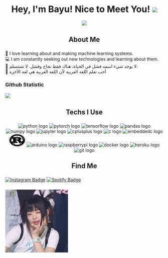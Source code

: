 <h1 align="center"> Hey, I'm Bayu! Nice to Meet You! <img src="https://raw.githubusercontent.com/MartinHeinz/MartinHeinz/master/wave.gif" width="30px"> </h1>


<p align="center">
  <img alt["c13e7f371b14f93e91808200631b8a81"
  src="https://github.com/Saisyou404/Saisyou404/assets/163853740/417393d0-5a0f-4755-a5f7-cf9dd42ae763" />
</p>

###

<h2 align="center">About Me</h2>

###

🤖 I love learning about and making machine learning systems.\
💻 I am constantly seeking out new technologies and learning about them.\
🤝 لا يوجد شيء اسمه فشل في الحياة، هناك فقط نجاح وفشل. لا تستسلم.\
🌟 أحب تعلم اللغة العربية لأن اللغة العربية هي لغة الآخرة
###

### Github Statistic

<p align="left">
<a href="https://github.com/Saisyou404">
  <img height="180em" src="https://github-readme-stats-eight-theta.vercel.app/api?username=Saisyou404&show_icons=true&theme=algolia&include_all_commits=true&count_private=true"/>
</a>
</p>

###

<h2 align="center">Techs I Use</h2>

###

<div align="center">
  <img src="https://cdn.jsdelivr.net/gh/devicons/devicon/icons/python/python-original.svg" height="40" width="52" alt="python logo"  />
  <img src="https://cdn.jsdelivr.net/gh/devicons/devicon/icons/pytorch/pytorch-original.svg" height="40" width="52" alt="pytorch logo"/>
  <img src="https://cdn.jsdelivr.net/gh/devicons/devicon/icons/tensorflow/tensorflow-original.svg" height="40" width="52" alt="tensorflow logo"  />
  <img src="https://cdn.jsdelivr.net/gh/devicons/devicon/icons/pandas/pandas-original.svg" height="40" width="52" alt="pandas logo"  />
  <img src="https://cdn.jsdelivr.net/gh/devicons/devicon/icons/numpy/numpy-original.svg" height="40" width="52" alt="numpy logo"  />
  <img src="https://cdn.jsdelivr.net/gh/devicons/devicon/icons/jupyter/jupyter-original-wordmark.svg" height="40" width="52" alt="jupyter logo"  />
  <img src="https://cdn.jsdelivr.net/gh/devicons/devicon/icons/cplusplus/cplusplus-plain.svg" height="40" width="52" alt="cplusplus logo"  />
  <img src="https://cdn.jsdelivr.net/gh/devicons/devicon/icons/c/c-plain.svg" height="40" width="52" alt="c logo"  />
  <img src="https://cdn.jsdelivr.net/gh/devicons/devicon/icons/embeddedc/embeddedc-original.svg" height="40" width="52" alt="embeddedc logo"  />
  <img src="https://raw.githubusercontent.com/devicons/devicon/v2.16.0/icons/rust/rust-original.svg" height="40" width="52" alt="rust logo"  />
  <img src="https://cdn.jsdelivr.net/gh/devicons/devicon/icons/arduino/arduino-original-wordmark.svg" height="40" width="52" alt="arduino logo"  />
  <img src="https://cdn.jsdelivr.net/gh/devicons/devicon/icons/raspberrypi/raspberrypi-original.svg" height="40" width="52" alt="raspberrypi logo"  />
  <img src="https://cdn.jsdelivr.net/gh/devicons/devicon/icons/docker/docker-plain-wordmark.svg" height="40" width="52" alt="docker logo"  />
  <img src="https://cdn.jsdelivr.net/gh/devicons/devicon/icons/heroku/heroku-plain.svg" height="40" width="52" alt="heroku logo"  />
  <img src="https://cdn.jsdelivr.net/gh/devicons/devicon/icons/git/git-plain.svg" height="40" width="52" alt="git logo"  />
</div>

###

<h2 align="center">Find Me</h2>

###


[![Instagram Badge](https://img.shields.io/badge/-bayu_s.f23-purple?style=flat-square&logo=instagram&logoColor=white&link=https://instagram.com/bayu_s.f23/)](https://instagram.com/bayu_s.f23)
[![Spotify Badge](https://img.shields.io/badge/-Spotify-1DB954?style=flat&logo=Spotify&logoColor=white)](https://open.spotify.com/playlist/6sGZHxfOFT47wpnpnWhMzo?si=c95dfa2197164046)



###

<img align="left" height="200" src="https://github.com/Saisyou404/Saisyou404/blob/main/love.gif"  />

###
